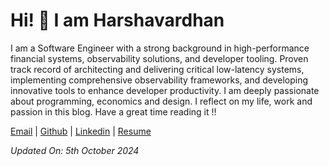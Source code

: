 # Hi! 👋 I am Harshavardhan 

I am a Software Engineer with a strong background in high-performance financial systems, observability solutions, and developer tooling. Proven track record of architecting and delivering critical low-latency systems, implementing comprehensive observability frameworks, and developing innovative tools to enhance developer productivity. I am deeply passionate about programming, economics and design. I reflect on my life, work and passion in this blog. Have a great time reading it !!

[Email](mailto:harshavardhan.parandaman@gmail.com) | [Github](https://github.com/harshavardhan98) | [Linkedin](https://www.linkedin.com/in/harshavardhan-p/) | [Resume](files/resume.pdf)

*Updated On: 5th October 2024*

